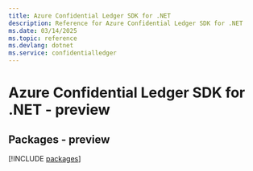 ```yaml
---
title: Azure Confidential Ledger SDK for .NET
description: Reference for Azure Confidential Ledger SDK for .NET
ms.date: 03/14/2025
ms.topic: reference
ms.devlang: dotnet
ms.service: confidentialledger
---
```

# Azure Confidential Ledger SDK for .NET - preview
## Packages - preview
[!INCLUDE [packages](confidential-ledger-index.md)]